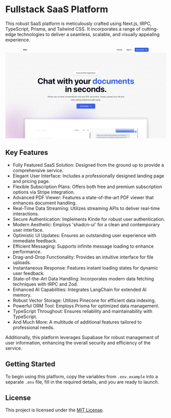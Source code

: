 # Fullstack SaaS Platform

This robust SaaS platform is meticulously crafted using Next.js, tRPC, TypeScript, Prisma, and Tailwind CSS. It incorporates a range of cutting-edge technologies to deliver a seamless, scalable, and visually appealing experience.

![Project Image](/public/home.jpg)


## Key Features

- Fully Featured SaaS Solution: Designed from the ground up to provide a comprehensive service.
- Elegant User Interface: Includes a professionally designed landing page and pricing page.
- Flexible Subscription Plans: Offers both free and premium subscription options via Stripe integration.
- Advanced PDF Viewer: Features a state-of-the-art PDF viewer that enhances document handling.
- Real-Time Data Streaming: Utilizes streaming APIs to deliver real-time interactions.
- Secure Authentication: Implements Kinde for robust user authentication.
- Modern Aesthetic: Employs 'shadcn-ui' for a clean and contemporary user interface.
- Optimistic UI Updates: Ensures an outstanding user experience with immediate feedback.
- Efficient Messaging: Supports infinite message loading to enhance performance.
- Drag-and-Drop Functionality: Provides an intuitive interface for file uploads.
- Instantaneous Response: Features instant loading states for dynamic user feedback.
- State-of-the-Art Data Handling: Incorporates modern data fetching techniques with tRPC and Zod.
- Enhanced AI Capabilities: Integrates LangChain for extended AI memory.
- Robust Vector Storage: Utilizes Pinecone for efficient data indexing.
- Powerful ORM Tool: Employs Prisma for optimized data management.
- TypeScript Throughout: Ensures reliability and maintainability with TypeScript.
- And Much More: A multitude of additional features tailored to professional needs.

Additionally, this platform leverages Supabase for robust management of user information, enhancing the overall security and efficiency of the service.

## Getting Started

To begin using this platform, copy the variables from `.env.example` into a separate `.env` file, fill in the required details, and you are ready to launch.

## License

This project is licensed under the [MIT License](https://choosealicense.com/licenses/mit/).
